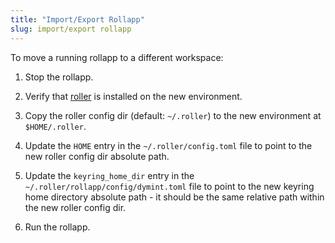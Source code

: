 ```yaml
---
title: "Import/Export Rollapp"
slug: import/export rollapp
---
```


To move a running rollapp to a different workspace:

1. Stop the rollapp.

2. Verify that [roller](https://docs.dymension.xyz/build/quick-start/roller-quick/install) is installed on the new environment.

3. Copy the roller config dir (default: `~/.roller`) to the new environment at `$HOME/.roller`.

4. Update the `HOME` entry in the `~/.roller/config.toml` file to point to the new roller config dir absolute path.

5. Update the `keyring_home_dir` entry in the `~/.roller/rollapp/config/dymint.toml` file to point to the new keyring
home directory absolute path - it should be the same relative path within the new roller config dir.

6. Run the rollapp.

